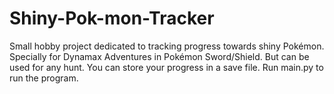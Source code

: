 # Shiny-Pok-mon-Tracker
Small hobby project dedicated to tracking progress towards shiny Pokémon. Specially for Dynamax Adventures in Pokémon Sword/Shield. But can be used for any hunt. You can store your progress in a save file. Run main.py to run the program. 
